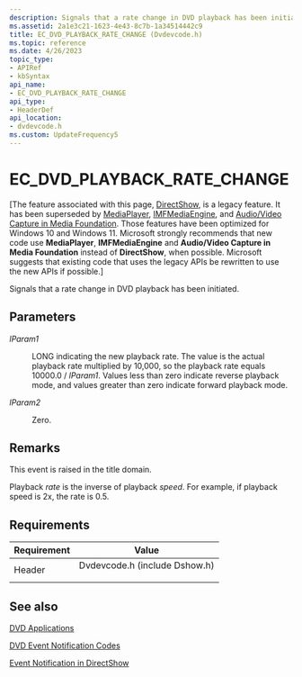 ```yaml
---
description: Signals that a rate change in DVD playback has been initiated.
ms.assetid: 2a1e3c21-1623-4e43-8c7b-1a34514442c9
title: EC_DVD_PLAYBACK_RATE_CHANGE (Dvdevcode.h)
ms.topic: reference
ms.date: 4/26/2023
topic_type: 
- APIRef
- kbSyntax
api_name: 
- EC_DVD_PLAYBACK_RATE_CHANGE
api_type: 
- HeaderDef
api_location: 
- dvdevcode.h
ms.custom: UpdateFrequency5
---
```


# EC\_DVD\_PLAYBACK\_RATE\_CHANGE

\[The feature associated with this page, [DirectShow](/windows/win32/directshow/directshow), is a legacy feature. It has been superseded by [MediaPlayer](/uwp/api/Windows.Media.Playback.MediaPlayer), [IMFMediaEngine](/windows/win32/api/mfmediaengine/nn-mfmediaengine-imfmediaengine), and [Audio/Video Capture in Media Foundation](windows/win32/medfound/audio-video-capture-in-media-foundation). Those features have been optimized for Windows 10 and Windows 11. Microsoft strongly recommends that new code use **MediaPlayer**, **IMFMediaEngine** and **Audio/Video Capture in Media Foundation** instead of **DirectShow**, when possible. Microsoft suggests that existing code that uses the legacy APIs be rewritten to use the new APIs if possible.\]

Signals that a rate change in DVD playback has been initiated.

## Parameters

<dl> <dt>

<span id="lParam1"></span><span id="lparam1"></span><span id="LPARAM1"></span>*lParam1*
</dt> <dd>

LONG indicating the new playback rate. The value is the actual playback rate multiplied by 10,000, so the playback rate equals 10000.0 / *lParam1*. Values less than zero indicate reverse playback mode, and values greater than zero indicate forward playback mode.

</dd> <dt>

<span id="lParam2"></span><span id="lparam2"></span><span id="LPARAM2"></span>*lParam2*
</dt> <dd>

Zero.

</dd> </dl>

## Remarks

This event is raised in the title domain.

Playback *rate* is the inverse of playback *speed*. For example, if playback speed is 2x, the rate is 0.5.

## Requirements



| Requirement | Value |
|-------------------|----------------------------------------------------------------------------------------------------------|
| Header<br/> | <dl> <dt>Dvdevcode.h (include Dshow.h)</dt> </dl> |



## See also

<dl> <dt>

[DVD Applications](dvd-applications.md)
</dt> <dt>

[DVD Event Notification Codes](dvd-notification-codes.md)
</dt> <dt>

[Event Notification in DirectShow](event-notification-in-directshow.md)
</dt> </dl>

 

 




